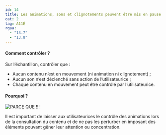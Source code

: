 ```yaml
---
id: 14
title: Les animations, sons et clignotements peuvent être mis en pause
cat: 2
tag: A11É
rgaa:
  - "13.7"
  - "13.8"
---
```


#### Comment contrôler ?

Sur l’échantillon, contrôler que :
* Aucun contenu n’est en mouvement (ni animation ni clignotement) ;
* Aucun son n’est déclenché sans action de l’utilisateurice ;
* Chaque contenu en mouvement peut être contrôlé par l’utilisateurice.

#### Pourquoi ?


<img src="https://media.giphy.com/media/v1.Y2lkPTc5MGI3NjExNGNnM3ZucTNqZWRqcnF1dGVybW0xaGc5bWViYjdyOTV0ZTRsZGg3biZlcD12MV9naWZzX3NlYXJjaCZjdD1n/xbvVMYEfDqe8o/giphy.gif" alt="PARCE QUE !!!" />

Il est important de laisser aux utilisateurices le contrôle des animations lors de la consultation du contenu et de ne pas les perturber en imposant des éléments pouvant gêner leur attention ou concentration.